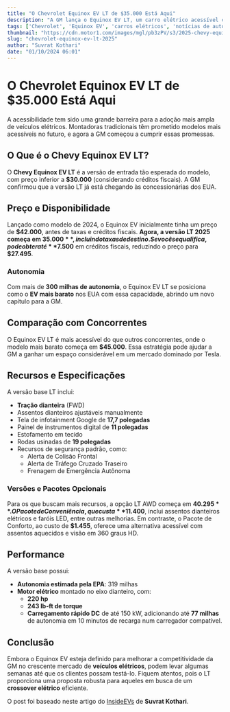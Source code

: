 ```yaml
---
title: "O Chevrolet Equinox EV LT de $35.000 Está Aqui"
description: "A GM lança o Equinox EV LT, um carro elétrico acessível com autonomia de 300 milhas."
tags: ['Chevrolet', 'Equinox EV', 'carros elétricos', 'notícias de automotive', 'sustentabilidade']
thumbnail: "https://cdn.motor1.com/images/mgl/pb3zPV/s3/2025-chevy-equinox-ev-lt.jpg"
slug: "chevrolet-equinox-ev-lt-2025"
author: "Suvrat Kothari"
date: "01/10/2024 06:01"
---
```


# O Chevrolet Equinox EV LT de $35.000 Está Aqui

A acessibilidade tem sido uma grande barreira para a adoção mais ampla de veículos elétricos. Montadoras tradicionais têm prometido modelos mais acessíveis no futuro, e agora a GM começou a cumprir essas promessas.

## O Que é o Chevy Equinox EV LT?
O **Chevy Equinox EV LT** é a versão de entrada tão esperada do modelo, com preço inferior a **$30.000** (considerando créditos fiscais). A GM confirmou que a versão LT já está chegando às concessionárias dos EUA.

## Preço e Disponibilidade
Lançado como modelo de 2024, o Equinox EV inicialmente tinha um preço de **$42.000**, antes de taxas e créditos fiscais. **Agora, a versão LT 2025 começa em $35.000**, incluindo taxas de destino. Se você se qualifica, pode obter até **$7.500** em créditos fiscais, reduzindo o preço para **$27.495**.

### Autonomia
Com mais de **300 milhas de autonomia**, o Equinox EV LT se posiciona como o **EV mais barato** nos EUA com essa capacidade, abrindo um novo capítulo para a GM.

## Comparação com Concorrentes
O Equinox EV LT é mais acessível do que outros concorrentes, onde o modelo mais barato começa em **$45.000**. Essa estratégia pode ajudar a GM a ganhar um espaço considerável em um mercado dominado por Tesla.

## Recursos e Especificações
A versão base LT inclui:
- **Tração dianteira** (FWD)
- Assentos dianteiros ajustáveis manualmente
- Tela de infotainment Google de **17,7 polegadas**
- Painel de instrumentos digital de **11 polegadas**
- Estofamento em tecido
- Rodas usinadas de **19 polegadas**
- Recursos de segurança padrão, como:
  - Alerta de Colisão Frontal
  - Alerta de Tráfego Cruzado Traseiro
  - Frenagem de Emergência Autônoma

### Versões e Pacotes Opcionais
Para os que buscam mais recursos, a opção LT AWD começa em **$40.295**. O Pacote de Conveniência, que custa **$11.400**, inclui assentos dianteiros elétricos e faróis LED, entre outras melhorias. Em contraste, o Pacote de Conforto, ao custo de **$1.455**, oferece uma alternativa acessível com assentos aquecidos e visão em 360 graus HD.

## Performance
A versão base possui:
- **Autonomia estimada pela EPA**: 319 milhas
- **Motor elétrico** montado no eixo dianteiro, com:
  - **220 hp**
  - **243 lb-ft de torque**
  - **Carregamento rápido DC** de até 150 kW, adicionando até **77 milhas** de autonomia em 10 minutos de recarga num carregador compatível.

## Conclusão
Embora o Equinox EV esteja definido para melhorar a competitividade da GM no crescente mercado de **veículos elétricos**, podem levar algumas semanas até que os clientes possam testá-lo. Fiquem atentos, pois o LT proporciona uma proposta robusta para aqueles em busca de um **crossover elétrico** eficiente.

O post foi baseado neste artigo do [InsideEVs](https://insideevs.com/news/735628/2025-chevy-equinox-ev-lt/) de **Suvrat Kothari**.